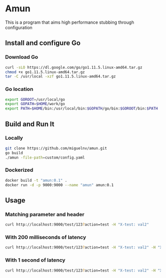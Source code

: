 # Amun

This is a program that aims high performance stubbing through configuration

## Install and configure Go

### Download Go

```bash
curl -sLO https://dl.google.com/go/go1.11.5.linux-amd64.tar.gz
chmod +x go1.11.5.linux-amd64.tar.gz
tar -C /usr/local -xzf go1.11.5.linux-amd64.tar.gz
```

### Go location

```bash
export GOROOT=/usr/local/go
export GOPATH=$HOME/work/go
export PATH=$HOME/bin:/usr/local/bin:$GOPATH/go/bin:$GOROOT/bin:$PATH
```

## Build and Run It

### Locally

```bash
git clone https://github.com/miguelnv/amun.git
go build
./amun -file-path=custom/config.yaml
```

### Dockerized

```bash
docker build -t "amun:0.1" .
docker run -d -p 9000:9000 --name "amun" amun:0.1
```

## Usage

### Matching parameter and header

```bash
curl http://localhost:9000/test/123?action=test -H "X-test: val2"
```

### With 200 milliseconds of latency

```bash
curl http://localhost:9000/test/123?action=test -H "X-test: val2" -H "X-latency: 200ms"
```

### With 1 second of latency

```bash
curl http://localhost:9000/test/123?action=test -H "X-test: val2" -H "X-latency: 1s"
```
